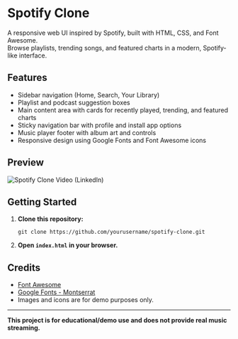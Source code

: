 # Spotify Clone

A responsive web UI inspired by Spotify, built with HTML, CSS, and Font Awesome.  
Browse playlists, trending songs, and featured charts in a modern, Spotify-like interface.

## Features

- Sidebar navigation (Home, Search, Your Library)
- Playlist and podcast suggestion boxes
- Main content area with cards for recently played, trending, and featured charts
- Sticky navigation bar with profile and install app options
- Music player footer with album art and controls
- Responsive design using Google Fonts and Font Awesome icons

## Preview

![Spotify Clone Video (LinkedIn)](https://www.linkedin.com/posts/prashant-soni-_webdevelopment-frontenddevelopment-html-activity-7312167613642543105-a9-8?utm_source=social_share_send&utm_medium=member_desktop_web&rcm=ACoAADzxiFABXIYbvODgm9CNyH918L4CltAW-XA)

## Getting Started

1. **Clone this repository:**
   ```
   git clone https://github.com/yourusername/spotify-clone.git
   ```
2. **Open `index.html` in your browser.**

## Credits

- [Font Awesome](https://fontawesome.com/)
- [Google Fonts - Montserrat](https://fonts.google.com/specimen/Montserrat)
- Images and icons are for demo purposes only.

---

**This project is for educational/demo use and does not provide real music streaming.**
